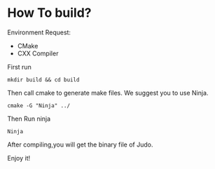 # How To build?

Environment Request:  
-   CMake
-   CXX Compiler

First run

`
mkdir build && cd build
`

Then call cmake to generate make files.
We suggest you to use Ninja.

`
cmake -G "Ninja" ../
`

Then Run ninja

`
Ninja
`

After compiling,you will get the binary file of Judo.

Enjoy it!